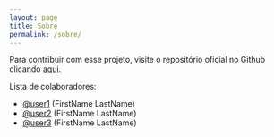 ```yaml
---
layout: page
title: Sobre
permalink: /sobre/
---
```


Para contribuir com esse projeto, visite o repositório oficial no Github clicando [aqui](https://github.com/maratonato/maratonato.github.io).

Lista de colaboradores:

- [@user1](https://github.com/user1) (FirstName LastName)
- [@user2](https://github.com/user2) (FirstName LastName)
- [@user3](https://github.com/user3) (FirstName LastName)
